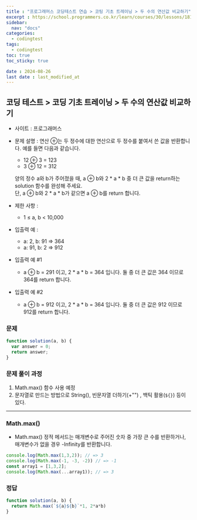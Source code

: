 ```yaml
---
title : "프로그래머스 코딩테스트 연습 > 코팅 기초 트레이닝 > 두 수의 연산값 비교하기"
excerpt : https://school.programmers.co.kr/learn/courses/30/lessons/181938
sidebar:
  nav: "docs"
categories:
  - codingtest
tags:
  - codingtest
toc: true
toc_sticky: true

date : 2024-08-26
last date : last_modified_at
---
```


## 코딩 테스트 > 코딩 기초 트레이닝 > 두 수의 연산값 비교하기
- 사이트 : 프로그래머스
- 문제 설명 : 연산 ⊕는 두 정수에 대한 연산으로 두 정수를 붙여서 쓴 값을 반환합니다. 예를 들면 다음과 같습니다.
    - 12 ⊕ 3 = 123
    - 3 ⊕ 12 = 312 <br>

  양의 정수 a와 b가 주어졌을 때, a ⊕ b와 2 * a * b 중 더 큰 값을 return하는 solution 함수를 완성해 주세요. <br>
  단, a ⊕ b와 2 * a * b가 같으면 a ⊕ b를 return 합니다.

- 제한 사항 :
    - 1 ≤ a, b < 10,000

- 입출력 예 :
    - a: 2, b: 91 => 364
    - a: 91, b: 2 => 912

- 입출력 예 #1
    - a ⊕ b = 291 이고, 2 * a * b = 364 입니다. 둘 중 더 큰 값은 364 이므로 364를 return 합니다.
- 입출력 예 #2
    - a ⊕ b = 912 이고, 2 * a * b = 364 입니다. 둘 중 더 큰 값은 912 이므로 912를 return 합니다.


### 문제
```javascript
function solution(a, b) {
  var answer = 0;
  return answer;
}

```


### 문제 풀이 과정
1. Math.max() 함수 사용 예정
2. 문자열로 만드는 방법으로 String(), 빈문자열 더하기(+"") , 백틱 활용(`${}`) 등이 있다.


<hr>

### Math.max()
- Math.max() 정적 메서드는 매개변수로 주어진 숫자 중 가장 큰 수를 반환하거나, <br>
  매개변수가 없을 경우 -Infinity를 반환합니다.
```javascript
console.log(Math.max(1,3,2)); // => 3
console.log(Math.max(-1, -3, -2)) // => -1
const array1 = [1,3,2];
console.log(Math.max(...array1)); // => 3
```


### 정답

```javascript
function solution(a, b) {
  return Math.max(`${a}${b}`*1, 2*a*b)
}
```